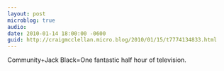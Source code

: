 ```yaml
---
layout: post
microblog: true
audio: 
date: 2010-01-14 18:00:00 -0600
guid: http://craigmcclellan.micro.blog/2010/01/15/t7774134833.html
---
```

Community+Jack Black=One fantastic half hour of television.
